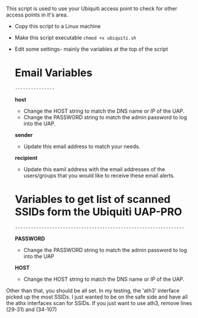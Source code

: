 This script is used to use your Ubiquiti access point to check for other access points in it's area.

* Copy this script to a Linux machine
* Make this script executable
`chmod +x ubiquiti.sh`

* Edit some settings- mainly the variables at the top of the script
	# Email Variables
	  ---------------
	
	**host**		
	* Change the HOST string to match the DNS name or IP of the UAP.
	* Change the PASSWORD string to match the admin password to log into the UAP.

	**sender**		
	* Update this email address to match your needs.
	
	**recipient**	
	* Update this eamil address with the email addresses of the users/groups that you would like to receive these email alerts.
	
	# Variables to get list of scanned SSIDs form the Ubiquiti UAP-PRO
	  ----------------------------------------------------------------
	
	**PASSWORD**	
	* Change the PASSWORD string to match the admin password to log into the UAP
	
	**HOST**		
	* Change the HOST string to match the DNS name or IP of the UAP.

Other than that, you should be all set. In my testing, the 'ath3' interface picked up the most SSIDs. I just wanted to be on the safe side
and have all the athx interfaces scan for SSIDs. If you just want to use ath3, remove lines (29-31) and (34-107)
